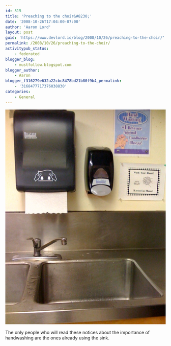 ```yaml
---
id: 515
title: 'Preaching to the choir&#8230;'
date: '2008-10-26T17:04:00-07:00'
author: 'Aaron Lord'
layout: post
guid: 'https://www.devlord.io/blog/2008/10/26/preaching-to-the-choir/'
permalink: /2008/10/26/preaching-to-the-choir/
activitypub_status:
    - federated
blogger_blog:
    - mustfollow.blogspot.com
blogger_author:
    - Aaron
blogger_f316279e632a22cbc8478bd21b80f9b4_permalink:
    - '3168477717376038830'
categories:
    - General
---
```


<p class="mobile-photo"><a href="/wp-content/uploads/2011/10/photo-766658.jpg"><img src="/wp-content/uploads/2011/10/photo-766658.jpg?w=225" border="0" alt="" /></a></p>The only people who will read these notices about the importance of  <br>handwashing are the ones already using the sink.<div class="blogger-post-footer"><img width='1' height='1' src='' alt='' /></div>